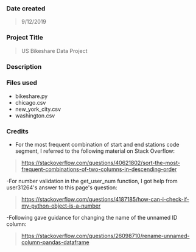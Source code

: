 ### Date created
>9/12/2019

### Project Title
>US Bikeshare Data Project

### Description


### Files used
- bikeshare.py
- chicago.csv
- new_york_city.csv
- washington.csv

### Credits
- For the most frequent combination of start and end stations code segment, I referred to the following material on Stack Overflow:
>https://stackoverflow.com/questions/40621802/sort-the-most-frequent-combinations-of-two-columns-in-descending-order

-For number validation in the get_user_num function, I got help from user31264's answer to this page's question:
>https://stackoverflow.com/questions/4187185/how-can-i-check-if-my-python-object-is-a-number

-Following gave guidance for changing the name of the unnamed ID column:
>https://stackoverflow.com/questions/26098710/rename-unnamed-column-pandas-dataframe

